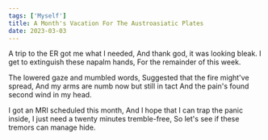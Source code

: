 ```yaml
---  
tags: ['Myself']
title: A Month's Vacation For The Austroasiatic Plates
date: 2023-03-03
---
```


A trip to the ER got me what I needed,
And thank god, it was looking bleak.
I get to extinguish these napalm hands,
For the remainder of this week.

The lowered gaze and mumbled words,
Suggested that the fire might've spread,
And my arms are numb now but still in tact 
And the pain's found second wind in my head.

I got an MRI scheduled this month,
And I hope that I can trap the panic inside,
I just need a twenty minutes tremble-free,
So let's see if these tremors can manage hide.
